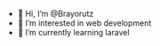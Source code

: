- 👋 Hi, I’m @Brayorutz
- 👀 I’m interested in web development
- 🌱 I’m currently learning laravel

<!---
Brayorutz/Brayorutz is a ✨ special ✨ repository because its `README.md` (this file) appears on your GitHub profile.
You can click the Preview link to take a look at your changes.
--->
